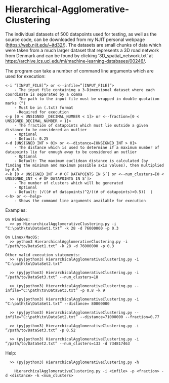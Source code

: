 # Hierarchical-Agglomerative-Clustering

The individual datasets of 500 datapoints used for testing, as well as the source code, can be downloaded from my NJIT personal webpage (https://web.njit.edu/~jtd32/). The datasets are small chunks of data which were taken from a much larger dataset that represents a 3D road network from Denmark and can be found by clicking ‘3D_spatial_network.txt’ at https://archive.ics.uci.edu/ml/machine-learning-databases/00246/.

The program can take a number of command line arguments which are used for execution:<br/>
```
<-i “[INPUT_FILE]”> or <--infile=”[INPUT_FILE]”>
	- The input file containing a 3-Dimensional dataset where each coordinate is separated by a comma
	- The path to the input file must be wrapped in double quotation marks (“)
	- Must be in (.txt) format
	 -Required for execution
<-p [0 < UNSIGNED _DECIMAL_NUMBER < 1]> or <--fraction=[0 < UNSIGNED_DECIMAL_NUMBER < 1]>
	- The fraction of datapoints which must lie outside a given distance to be considered an outlier
	- Optional 
	- Default: 0.25
<-d [UNSIGNED_INT > 0]> or <--distance=[UNSIGNED_INT > 0]>
	- The distance which is used to determine if a maximum number of datapoints lie far enough away to be considered an outlier
	- Optional
	- Default: The maximum euclidean distance is calculated (by finding the minimum and maximum possible axis values), then multiplied by 0.5
<-k [0 < UNSIGNED_INT < # OF DATAPOINTS IN S’] or <--num_clusters=[0 < UNSIGNED_INT < # OF DATAPOINTS IN S’]>
	- The number of clusters which will be generated
	- Optional
	- Default: ⌈√((# of datapoints)^2/((# of datapoints)×0.5))  ⌉
<-h> or <--help>
	- Shows the command line arguments available for execution
```

Examples:
```
On Windows:
  >> py HierarchicalAgglomerativeClustering.py -i “C:\path\to\DataSet1.txt” -k 28 -d 76000000 -p 0.3
  
On Linux/MacOS:
  >> python3 HierarchicalAgglomerativeClustering.py -i “/path/to/DataSet1.txt” -k 28 -d 76000000 -p 0.3

Other valid execution statements:
  >> (py|python3) HierarchicalAgglomerativeClustering.py -i “C:\path\to\DataSet2.txt” 

  >> (py|python3) HierarchicalAgglomerativeClustering.py -i “/path/to/DataSet3.txt” --num_clusters=18

  >> (py|python3) HierarchicalAgglomerativeClustering.py --infile=“C:\path\to\DataSet3.txt” -p 0.8 -k 9

  >> (py|python3) HierarchicalAgglomerativeClustering.py -i “C:\path\to\DataSet1.txt” --distance= 80000000

  >> (py|python3) HierarchicalAgglomerativeClustering.py --infile=“C:\path\to\DataSet2.txt” --distance=71000000 --fraction=0.77

  >> (py|python3) HierarchicalAgglomerativeClustering.py -i “/path/to/DataSet3.txt” -p 0.52

  >> (py|python3) HierarchicalAgglomerativeClustering.py -i “/path/to/DataSet2.txt” --num_clusters=133 -d 734817463
```

Help:
```
  >> (py|python3) HierarchicalAgglomerativeClustering.py -h
  
    HierarchicalAgglomerativeClustering.py -i <infile> -p <fraction> -d <distance> -k <num_clusters>
```
